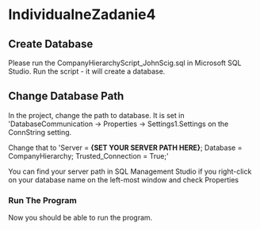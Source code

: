 # IndividualneZadanie4

## Create Database
Please run the CompanyHierarchyScript_JohnScig.sql in Microsoft SQL Studio. Run the script - it will create a database.

## Change Database Path
In the project, change the path to database. 
It is set in 'DatabaseCommunication -> Properties -> Settings1.Settings on the ConnString setting.

Change that to 'Server = **{SET YOUR SERVER PATH HERE}**; Database = CompanyHierarchy; Trusted_Connection = True;'

You can find your server path in SQL Management Studio if you right-click on your database name on the left-most window and check Properties

### Run The Program
Now you should be able to run the program.
